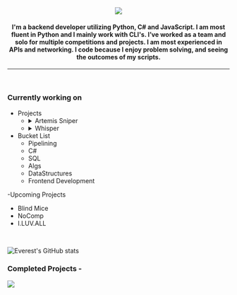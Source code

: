 <div align="center">
<img src="https://readme-typing-svg.herokuapp.com?font=Roboto+Serif&color=%2336BCF7&size=30&duration=5000&lines=Everest&center=true">
<h4>I'm a backend developer utilizing Python, C# and JavaScript. I am most fluent in Python and I mainly work with CLI's. I’ve worked as a team and solo for multiple competitions and projects. I am most experienced in APIs and networking. I code because I enjoy problem solving, and seeing the outcomes of my scripts.
</h4>
</div>

-------

<br>
<h3>Currently working on</h3>

- Projects
    - <details><summary>Artemis Sniper</summary>Artemis is a Minecraft name sniper that utilizes Sockets & Threading to send HTTP requests to the Minecraft name change endpoint.</details>
    - <details><summary>Whisper</summary>A Discord Multi-Tool that is able to grab information on Discord Users.</details>
- Bucket List
  - Pipelining
  - C#
  - SQL
  - Algs
  - DataStructures
  - Frontend Development
 
-Upcoming Projects
 - Blind Mice
 - NoComp
 - I.LUV.ALL
</br>

![Everest's GitHub stats](https://github-readme-stats.vercel.app/api?username=Everest187&count_private=true&theme=onedark)

<h3>Completed Projects -</h3>
<p align="left">
<a href='https://github.com/Everest187/Artemis-Sniper'><img src='https://github-readme-stats.vercel.app/api/pin/?username=Everest187&repo=Artemis-Sniper&theme=dark&show_icons=true'></a>
</p>

